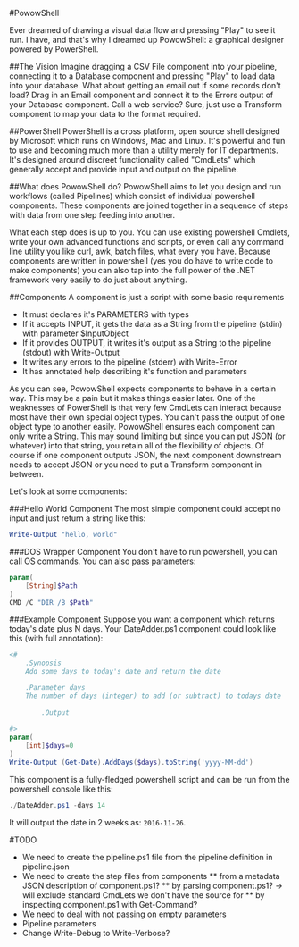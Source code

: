 #PowowShell

Ever dreamed of drawing a visual data flow and pressing "Play" to see it run.
I have, and that's why I dreamed up PowowShell: a graphical designer powered
by PowerShell.

##The Vision
Imagine dragging a CSV File component into your pipeline, connecting it to a 
Database component and pressing "Play" to load data into your database. What
about getting an email out if some records don't load? Drag in an Email component
and connect it to the Errors output of your Database component. Call a web service?
Sure, just use a Transform component to map your data to the format required.

##PowerShell
PowerShell is a cross platform, open source shell designed by Microsoft which
runs on Windows, Mac and Linux. It's powerful and fun to use and becoming much
more than a utility merely for IT departments. It's designed around discreet
functionality called "CmdLets" which generally accept and provide input and 
output on the pipeline.

##What does PowowShell do?
PowowShell aims to let you design and run workflows (called Pipelines) which
consist of individual powershell components. These components are joined together
in a sequence of steps with data from one step feeding into another.

What each step does is up to you. You can use existing powershell Cmdlets, write
your own advanced functions and scripts, or even call any command line utility
you like curl, awk, batch files, what every you have. Because components are written
in powershell (yes you do have to write code to make components) you can also tap into
the full power of the .NET framework very easily to do just about anything.

##Components
A component is just a script with some basic requirements
* It must declares it's PARAMETERS with types
* If it accepts INPUT, it gets the data as a String from the pipeline (stdin) with parameter $InputObject
* If it provides OUTPUT, it writes it's output as a String to the pipeline (stdout) with Write-Output
* It writes any errors to the pipeline (stderr) with Write-Error
* It has annotated help describing it's function and parameters

As you can see, PowowShell expects components to behave in a certain way. This may be a pain but it makes 
things easier later. One of the weaknesses of PowerShell is that very few CmdLets can interact because most have their own
special object types. You can't pass the output of one object type to another easily. PowowShell ensures each 
component can only write a String. This may sound limiting but since you can put JSON (or whatever) into
that string, you retain all of the flexibility of objects. Of course if one component outputs JSON, the
next component downstream needs to accept JSON or you need to put a Transform component in between.

Let's look at some components:

###Hello World Component
The most simple component could accept no input and just return a string like this:
```powershell
Write-Output "hello, world"
```

###DOS Wrapper Component
You don't have to run powershell, you can call OS commands. You can also pass parameters:
```powershell
param(
    [String]$Path
)
CMD /C "DIR /B $Path"
```

###Example Component
Suppose you want a component which returns today's date plus N days. Your DateAdder.ps1 component could look
like this (with full annotation):
```powershell
<#
    .Synopsis
    Add some days to today's date and return the date

    .Parameter days
    The number of days (integer) to add (or subtract) to todays date
		
		.Output
		
#>
param(
    [int]$days=0
)
Write-Output (Get-Date).AddDays($days).toString('yyyy-MM-dd')
```

This component is a fully-fledged powershell script and can be run from the powershell console like this:
```powershell
./DateAdder.ps1 -days 14
```
It will output the date in 2 weeks as: `2016-11-26`.

#TODO
* We need to create the pipeline.ps1 file from the pipeline definition in pipeline.json
* We need to create the step files from components
** from a metadata JSON description of component.ps1?
** by parsing component.ps1? -> will exclude standard CmdLets we don't have the source for
** by inspecting component.ps1 with Get-Command?
* We need to deal with not passing on empty parameters
* Pipeline parameters
* Change Write-Debug to Write-Verbose?